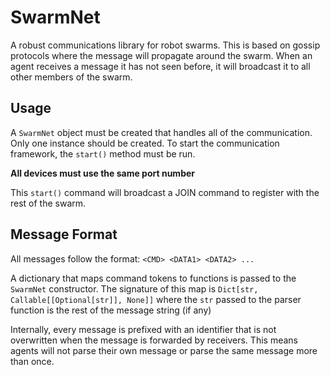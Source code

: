 # SwarmNet

A robust communications library for robot swarms. This is based on gossip protocols where the message will propagate around the swarm. When an agent receives a message it has not seen before, it will broadcast it to all other members of the swarm. 

## Usage

A `SwarmNet` object must be created that handles all of the communication. Only one instance should be created. To start the communication framework, the `start()` method must be run.

**All devices must use the same port number**

This `start()` command will broadcast a JOIN command to register with the rest of the swarm. 

## Message Format

All messages follow the format: `<CMD> <DATA1> <DATA2> ...`

A dictionary that maps command tokens to functions is passed to the `SwarmNet` constructor. The signature of this map is `Dict[str, Callable[[Optional[str]], None]]` where the `str` passed to the parser function is the rest of the message string (if any)

Internally, every message is prefixed with an identifier that is not overwritten when the message is forwarded by receivers. This means agents will not parse their own message or parse the same message more than once.

